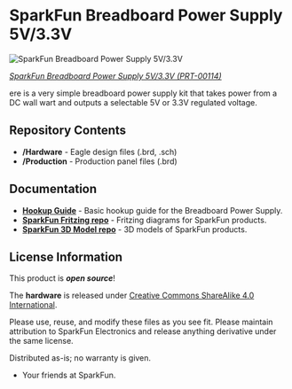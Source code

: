 SparkFun Breadboard Power Supply 5V/3.3V
========================================

![SparkFun Breadboard Power Supply 5V/3.3V](https://cdn.sparkfun.com//assets/parts/1/0/4/00114-05.jpg)

[*SparkFun Breadboard Power Supply 5V/3.3V (PRT-00114)*](https://www.sparkfun.com/products/114)

ere is a very simple breadboard power supply kit that takes power from a DC wall wart and outputs a selectable 5V or 3.3V regulated voltage.

Repository Contents
-------------------

* **/Hardware** - Eagle design files (.brd, .sch)
* **/Production** - Production panel files (.brd)


Documentation
--------------
* **[Hookup Guide](https://www.sparkfun.com/tutorials/297)** - Basic hookup guide for the Breadboard Power Supply.
* **[SparkFun Fritzing repo](https://github.com/sparkfun/Fritzing_Parts)** - Fritzing diagrams for SparkFun products.
* **[SparkFun 3D Model repo](https://github.com/sparkfun/3D_Models)** - 3D models of SparkFun products. 

License Information
-------------------
This product is _**open source**_! 

The **hardware** is released under [Creative Commons ShareAlike 4.0 International](https://creativecommons.org/licenses/by-sa/4.0/).

Please use, reuse, and modify these files as you see fit. Please maintain attribution to SparkFun Electronics and release anything derivative under the same license.

Distributed as-is; no warranty is given.

- Your friends at SparkFun.

